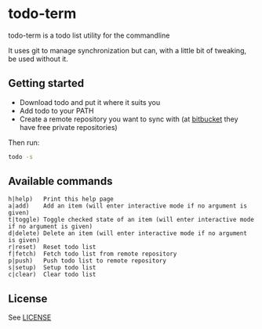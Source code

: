 # todo-term

todo-term is a todo list utility for the commandline 

It uses git to manage synchronization but can, with a little bit of tweaking, be used without it.

## Getting started

- Download todo and put it where it suits you
- Add todo to your PATH
- Create a remote repository you want to sync with (at [bitbucket](https://bitbucket.org) they have free private repositories)

Then run:

```bash
todo -s
```

## Available commands

	h|help)   Print this help page
	a|add)    Add an item (will enter interactive mode if no argument is given)
	t|toggle) Toggle checked state of an item (will enter interactive mode if no argument is given)
	d|delete) Delete an item (will enter interactive mode if no argument is given)
	r|reset)  Reset todo list
	f|fetch)  Fetch todo list from remote repository
	p|push)   Push todo list to remote repository
	s|setup)  Setup todo list
	c|clear)  Clear todo list

## License

See [LICENSE](LICENSE.md)

